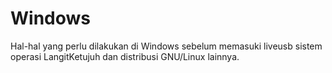 # Windows

Hal-hal yang perlu dilakukan di Windows sebelum memasuki liveusb sistem operasi LangitKetujuh dan distribusi GNU/Linux lainnya.
